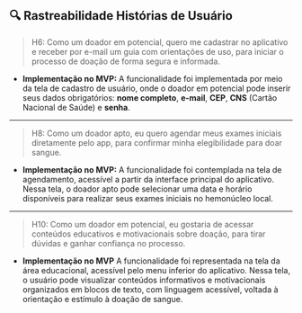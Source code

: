 ## 🔍 Rastreabilidade Histórias de Usuário

> H6: Como um doador em potencial, quero me cadastrar no aplicativo e receber por e-mail um guia com orientações de uso, para iniciar o processo de doação de forma segura e informada.

- **Implementação no MVP:** A funcionalidade foi implementada por meio da tela de cadastro de usuário, onde o doador em potencial pode inserir seus dados obrigatórios: **nome completo**, **e-mail**, **CEP**, **CNS** (Cartão Nacional de Saúde) e **senha**.

---

> H8: Como um doador apto, eu quero agendar meus exames iniciais diretamente pelo app, para confirmar minha elegibilidade para doar sangue.

- **Implementação no MVP:** A funcionalidade foi contemplada na tela de agendamento, acessível a partir da interface principal do aplicativo.
Nessa tela, o doador apto pode selecionar uma data e horário disponíveis para realizar seus exames iniciais no hemonúcleo local.

---

> H10: Como um doador em potencial, eu gostaria de acessar conteúdos educativos e motivacionais sobre doação, para tirar dúvidas e ganhar confiança no processo.

- **Implementação no MVP** A funcionalidade foi representada na tela da área educacional, acessível pelo menu inferior do aplicativo.
Nessa tela, o usuário pode visualizar conteúdos informativos e motivacionais organizados em blocos de texto, com linguagem acessível, voltada à orientação e estímulo à doação de sangue.

  
